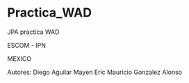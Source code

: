 Practica_WAD
============

JPA practica WAD

ESCOM - IPN

MEXICO

Autores:
Diego Aguilar Mayen
Eric Mauricio Gonzalez Alonso
